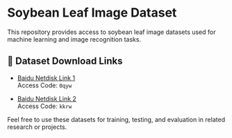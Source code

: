 # Soybean Leaf Image Dataset

This repository provides access to soybean leaf image datasets used for machine learning and image recognition tasks.

## 📁 Dataset Download Links

- [Baidu Netdisk Link 1](https://pan.baidu.com/s/1zOLpjwrSh6RvajdGFlT17w)  
  Access Code: `0qyw`

- [Baidu Netdisk Link 2](https://pan.baidu.com/s/1XLOw4te1ZmLEnhQFkZRt_w)  
  Access Code: `kkrw`

Feel free to use these datasets for training, testing, and evaluation in related research or projects.
